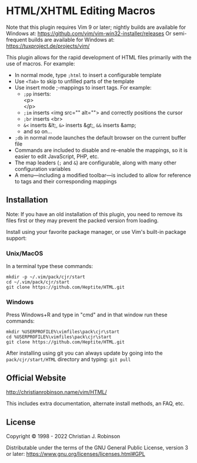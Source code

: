 # HTML/XHTML Editing Macros

Note that this plugin requires Vim 9 or later; nightly builds are available for
Windows at:
<https://github.com/vim/vim-win32-installer/releases>
Or semi-frequent builds are available for Windows at:
<https://tuxproject.de/projects/vim/>

This plugin allows for the rapid development of HTML files primarily with the
use of macros. For example:

* In normal mode, type `;html` to insert a configurable template
* Use `<Tab>` to skip to unfilled parts of the template
* Use insert mode ;-mappings to insert tags. For example:
  * `;pp` inserts:  
    &lt;p&gt;  
    &lt;/p&gt;
  * `;im` inserts &lt;img src="" alt=""&gt; and correctly positions the cursor
  * `;br` inserts &lt;br&gt;
  * `&<` inserts &amp;lt;, `&>` inserts &amp;gt;, `&&` inserts &amp;amp;
  * and so on...
* `;db` in normal mode launches the default browser on the current buffer file
* Commands are included to disable and re-enable the mappings, so it is easier
  to edit JavaScript, PHP, etc.
* The map leaders (`;` and `&`) are configurable, along with many other
  configuration variables
* A menu―including a modified toolbar―is included to allow for reference to
  tags and their corresponding mappings

## Installation

Note: If you have an old installation of this plugin, you need to remove its
files first or they may prevent the packed version from loading.

Install using your favorite package manager, or use Vim's built-in package
support:

### Unix/MacOS

In a terminal type these commands:

```
mkdir -p ~/.vim/pack/cjr/start
cd ~/.vim/pack/cjr/start
git clone https://github.com/Heptite/HTML.git
```

### Windows

Press Windows+R and type in "cmd" and in that window run these commands:

```
mkdir %USERPROFILE%\vimfiles\pack\cjr\start
cd %USERPROFILE%\vimfiles\pack\cjr\start
git clone https://github.com/Heptite/HTML.git
```

After installing using git you can always update by going into the
`pack/cjr/start/HTML` directory and typing: `git pull`

## Official Website

<http://christianrobinson.name/vim/HTML/>

This includes extra documentation, alternate install methods, an FAQ, etc.

## License

Copyright © 1998 - 2022 Christian J. Robinson

Distributable under the terms of the GNU General Public License, version 3 or
later:  <https://www.gnu.org/licenses/licenses.html#GPL>
